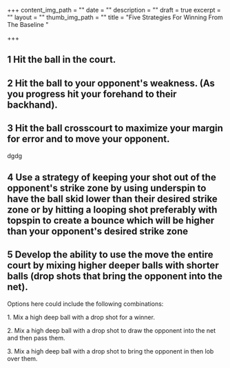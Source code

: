+++
content_img_path = ""
date = ""
description = ""
draft = true
excerpt = ""
layout = ""
thumb_img_path = ""
title = "Five Strategies For Winning From The Baseline "

+++

## 1 Hit the ball in the court.

## 2 Hit the ball to your opponent's weakness. (As you progress hit your forehand to their backhand).

## 3 Hit the ball crosscourt to maximize your margin for error and to move your opponent.

dgdg

## 4 Use a strategy of keeping your shot out of the opponent's strike zone by using underspin to have the ball skid lower than their desired strike zone or by hitting a looping shot preferably with topspin to create a bounce which will be higher than your opponent's desired strike zone

## 5 Develop the ability to use the move the entire court by mixing higher deeper balls with shorter balls (drop shots that bring the opponent into the net).

Options here could include the following combinations:

1\. Mix a high deep ball with a drop shot for a winner.

2\. Mix a high deep ball with a drop shot to draw the opponent into the net and then pass them.

3\. Mix a high deep ball with a drop shot to bring the opponent in then lob over them.